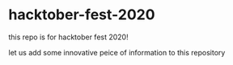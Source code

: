 # hacktober-fest-2020

this repo is for hacktober fest 2020!

let us add some innovative peice of information to this repository